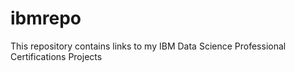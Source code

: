 # ibmrepo
This repository contains links to my IBM Data Science Professional Certifications Projects
